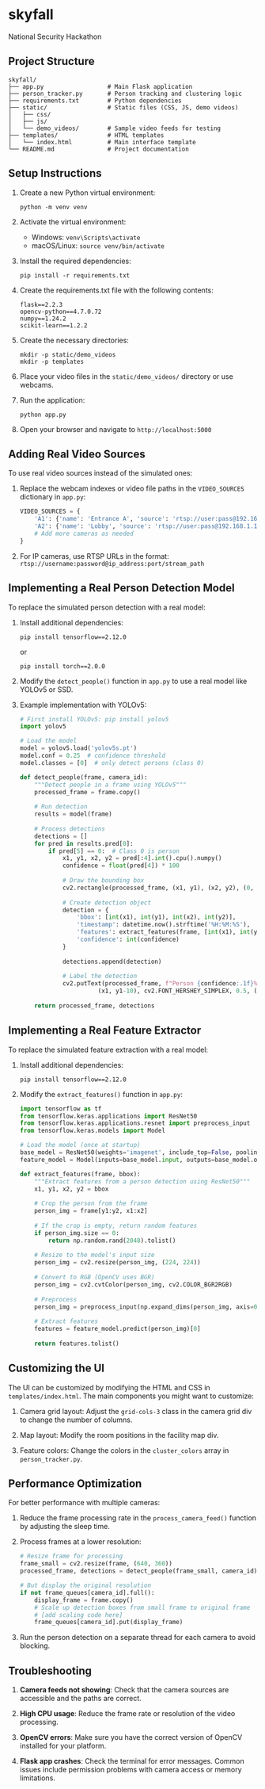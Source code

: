# skyfall
National Security Hackathon

## Project Structure

```
skyfall/
├── app.py                  # Main Flask application
├── person_tracker.py       # Person tracking and clustering logic
├── requirements.txt        # Python dependencies
├── static/                 # Static files (CSS, JS, demo videos)
│   ├── css/
│   ├── js/
│   └── demo_videos/        # Sample video feeds for testing
├── templates/              # HTML templates
│   └── index.html          # Main interface template
└── README.md               # Project documentation
```

## Setup Instructions

1. Create a new Python virtual environment:
   ```
   python -m venv venv
   ```

2. Activate the virtual environment:
   - Windows: `venv\Scripts\activate`
   - macOS/Linux: `source venv/bin/activate`

3. Install the required dependencies:
   ```
   pip install -r requirements.txt
   ```

4. Create the requirements.txt file with the following contents:
   ```
   flask==2.2.3
   opencv-python==4.7.0.72
   numpy==1.24.2
   scikit-learn==1.2.2
   ```

5. Create the necessary directories:
   ```
   mkdir -p static/demo_videos
   mkdir -p templates
   ```

6. Place your video files in the `static/demo_videos/` directory or use webcams.

7. Run the application:
   ```
   python app.py
   ```

8. Open your browser and navigate to `http://localhost:5000`

## Adding Real Video Sources

To use real video sources instead of the simulated ones:

1. Replace the webcam indexes or video file paths in the `VIDEO_SOURCES` dictionary in `app.py`:
   ```python
   VIDEO_SOURCES = {
       'A1': {'name': 'Entrance A', 'source': 'rtsp://user:pass@192.168.1.100:554/stream1'},
       'A2': {'name': 'Lobby', 'source': 'rtsp://user:pass@192.168.1.101:554/stream1'},
       # Add more cameras as needed
   }
   ```

2. For IP cameras, use RTSP URLs in the format: `rtsp://username:password@ip_address:port/stream_path`

## Implementing a Real Person Detection Model

To replace the simulated person detection with a real model:

1. Install additional dependencies:
   ```
   pip install tensorflow==2.12.0
   ```
   or
   ```
   pip install torch==2.0.0
   ```

2. Modify the `detect_people()` function in `app.py` to use a real model like YOLOv5 or SSD.

3. Example implementation with YOLOv5:
   ```python
   # First install YOLOv5: pip install yolov5
   import yolov5

   # Load the model
   model = yolov5.load('yolov5s.pt')
   model.conf = 0.25  # confidence threshold
   model.classes = [0]  # only detect persons (class 0)

   def detect_people(frame, camera_id):
       """Detect people in a frame using YOLOv5"""
       processed_frame = frame.copy()
       
       # Run detection
       results = model(frame)
       
       # Process detections
       detections = []
       for pred in results.pred[0]:
           if pred[5] == 0:  # Class 0 is person
               x1, y1, x2, y2 = pred[:4].int().cpu().numpy()
               confidence = float(pred[4]) * 100
               
               # Draw the bounding box
               cv2.rectangle(processed_frame, (x1, y1), (x2, y2), (0, 255, 0), 2)
               
               # Create detection object
               detection = {
                   'bbox': [int(x1), int(y1), int(x2), int(y2)],
                   'timestamp': datetime.now().strftime('%H:%M:%S'),
                   'features': extract_features(frame, [int(x1), int(y1), int(x2), int(y2)]),
                   'confidence': int(confidence)
               }
               
               detections.append(detection)
               
               # Label the detection
               cv2.putText(processed_frame, f"Person {confidence:.1f}%", 
                         (x1, y1-10), cv2.FONT_HERSHEY_SIMPLEX, 0.5, (0, 255, 0), 2)
       
       return processed_frame, detections
   ```

## Implementing a Real Feature Extractor

To replace the simulated feature extraction with a real model:

1. Install additional dependencies:
   ```
   pip install tensorflow==2.12.0
   ```

2. Modify the `extract_features()` function in `app.py`:
   ```python
   import tensorflow as tf
   from tensorflow.keras.applications import ResNet50
   from tensorflow.keras.applications.resnet import preprocess_input
   from tensorflow.keras.models import Model

   # Load the model (once at startup)
   base_model = ResNet50(weights='imagenet', include_top=False, pooling='avg')
   feature_model = Model(inputs=base_model.input, outputs=base_model.output)

   def extract_features(frame, bbox):
       """Extract features from a person detection using ResNet50"""
       x1, y1, x2, y2 = bbox
       
       # Crop the person from the frame
       person_img = frame[y1:y2, x1:x2]
       
       # If the crop is empty, return random features
       if person_img.size == 0:
           return np.random.rand(2048).tolist()
       
       # Resize to the model's input size
       person_img = cv2.resize(person_img, (224, 224))
       
       # Convert to RGB (OpenCV uses BGR)
       person_img = cv2.cvtColor(person_img, cv2.COLOR_BGR2RGB)
       
       # Preprocess
       person_img = preprocess_input(np.expand_dims(person_img, axis=0))
       
       # Extract features
       features = feature_model.predict(person_img)[0]
       
       return features.tolist()
   ```

## Customizing the UI

The UI can be customized by modifying the HTML and CSS in `templates/index.html`. The main components you might want to customize:

1. Camera grid layout: Adjust the `grid-cols-3` class in the camera grid div to change the number of columns.

2. Map layout: Modify the room positions in the facility map div.

3. Feature colors: Change the colors in the `cluster_colors` array in `person_tracker.py`.

## Performance Optimization

For better performance with multiple cameras:

1. Reduce the frame processing rate in the `process_camera_feed()` function by adjusting the sleep time.

2. Process frames at a lower resolution:
   ```python
   # Resize frame for processing
   frame_small = cv2.resize(frame, (640, 360))
   processed_frame, detections = detect_people(frame_small, camera_id)
   
   # But display the original resolution
   if not frame_queues[camera_id].full():
       display_frame = frame.copy()
       # Scale up detection boxes from small frame to original frame
       # [add scaling code here]
       frame_queues[camera_id].put(display_frame)
   ```

3. Run the person detection on a separate thread for each camera to avoid blocking.

## Troubleshooting

1. **Camera feeds not showing**: Check that the camera sources are accessible and the paths are correct.

2. **High CPU usage**: Reduce the frame rate or resolution of the video processing.

3. **OpenCV errors**: Make sure you have the correct version of OpenCV installed for your platform.

4. **Flask app crashes**: Check the terminal for error messages. Common issues include permission problems with camera access or memory limitations.
